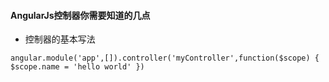#### AngularJs控制器你需要知道的几点

* 控制器的基本写法

```
angular.module('app',[]).controller('myController',function($scope) { $scope.name = 'hello world' })
```



